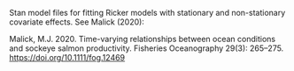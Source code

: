 Stan model files for fitting Ricker models with stationary and non-stationary
covariate effects. See Malick (2020):


Malick, M.J. 2020. Time-varying relationships between ocean conditions and
sockeye salmon productivity. Fisheries Oceanography 29(3): 265–275.
<https://doi.org/10.1111/fog.12469>

